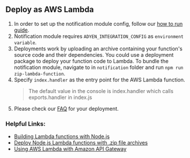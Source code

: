 ## Deploy as AWS Lambda

1. In order to set up the notification module config, follow our [how to run guide](../../../../notification/docs/HowToRun.md).
2. Notification module requires `ADYEN_INTEGRATION_CONFIG` as `environment variable`.
3. Deployments work by uploading an archive containing your function's source code and their dependencies. 
You could use a deployment package to deploy your function code to Lambda.
To bundle the notification module, navigate to in `notification` folder and run `npm run zip-lambda-function`. 
4. Specify `index.handler` as the entry point for the AWS Lambda function.
    > The default value in the console is index.handler which calls exports.handler in index.js
5. Please check our [FAQ](../../../../docs/FAQ.md) for your deployment.

### Helpful Links: 
- [Building Lambda functions with Node.js](https://docs.aws.amazon.com/lambda/latest/dg/lambda-nodejs.html)
- [Deploy Node.js Lambda functions with .zip file archives](https://docs.aws.amazon.com/lambda/latest/dg/nodejs-package.html)
- [Using AWS Lambda with Amazon API Gateway](https://docs.aws.amazon.com/lambda/latest/dg/services-apigateway.html)
